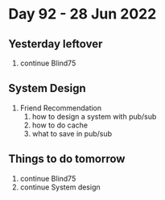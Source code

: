 # Day 92 - 28 Jun 2022

## Yesterday leftover
1. continue Blind75

## System Design
1. Friend Recommendation
    1. how to design a system with pub/sub
    2. how to do cache
    3. what to save in pub/sub
    
## Things to do tomorrow
1. continue Blind75
2. continue System design